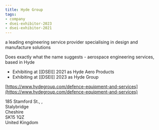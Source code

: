```yaml
---
title: Hyde Group
tags:
- company
- dsei-exhibitor-2023
- dsei-exhibitor-2021
---
```

a leading engineering service provider specialising in design and manufacture solutions

Does exactly what the name suggests - aerospace engineering services, based in Hyde

- Exhibiting at [[DSEI]] 2021 as Hyde Aero Products
- Exhibiting at [[DSEI]] 2023 as Hyde Group

  
[https://www.hydegroup.com/defence-equipment-and-services](https://www.hydegroup.com/defence-equipment-and-services)

185 Stamford St., ,  
Stalybridge  
Cheshire  
SK15 1QZ  
United Kingdom